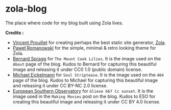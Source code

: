 # zola-blog
The place where code for my blog built using Zola lives.  
<p></p>

**Credits :**
- [Vincent Prouillet](https://www.vincentprouillet.com/) for creating perhaps the best static site generator, [Zola](https://github.com/getzola/zola).  
- [Paweł Romanowski](https://github.com/pawroman) for the simple, minimal & retro looking theme for Zola.  
- [Bernard Spragg](https://www.flickr.com/photos/volvob12b/) for `The Mount Cook Lilies`. It is the image used on the `About` page of the blog. Kudos to Bernard for capturing this beautiful image and releasing it under CC0 1.0 (public domain) license.  
- [Michael Eickelmann](https://www.flickr.com/photos/126151626@N07) for `Soul Striptease`. It is the image used on the `404` page of the blog. Kudos to Michael for capturing this beautiful image and releasing it under CC BY-NC 2.0 license.  
- [European Southern Observatory](https://www.eso.org/public/) for `Gliese 667 Cc sunset`. It is the image used in the `Making Movies` post on the blog. Kudos to ESO for creating this beautiful image and releasing it under CC BY 4.0 license.  

